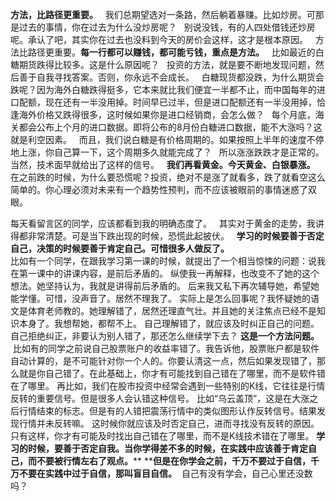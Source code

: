   
**方法，比路径更重要。**
 
我们总期望选对一条路，然后躺着暴赚。比如炒房。可那是过去的事情，你在过去为什么没炒房呢？
 
别说没钱，有的人四处借钱还炒房呢。承认了吧，其实你在过去也没料到今天的房价会这样，这才是根本原因。
 
方法比路径更重要。**每一行都可以赚钱，都可能亏钱，重点是方法。**
 
比如最近的白糖期货跌得比较多。这是什么原因呢？
 
投资的方法，就是要不断地发现问题，然后善于自我寻找答案。否则，你永远不会成长。
 
白糖现货都没跌，为什么期货会跌呢？因为海外白糖跌得挺多，它本来就比我们便宜一半都不止，而中国每年的进口配额，现在还有一半没用掉。时间早已过半，但是进口配额还有一半没用掉，恰逢海外价格又跌得很多，这时候如果你是进口经销商，会怎么做？
 
每个月底，海关都会公布上个月的进口数据。即将公布的8月份白糖进口数据，能不大涨吗？这就是利空因素。
 
而且，我们说白糖是有价格周期的。如果按照上半年的速度不停地上涨，你自己算一下，这个周期多久就能完成了？
 
所以涨涨跌跌才是正常的。当然，技术面早就给出了这样的信号。
 
**我们再看黄金。今天黄金、白银暴涨。**
 
在之前跌的时候，为什么要恐慌呢？投资，绝对不是涨了就看多，跌了就看空这么简单的。你心理必须对未来有一个趋势性预判，而不应该被眼前的事情迷惑了双眼。
  
每天看留言区的同学，应该都看到我的明确态度了。
 
其实对于黄金的走势，我讲得都非常清楚。可是当下跌出现的时候，恐慌此起披伏。
 
**学习的时候要善于否定自己，决策的时候要善于肯定自己。可惜很多人做反了。**
   
比如有一个同学，在跟我学习第一课的时候，就提出了一个相当惊悚的问题：说我在第一课中的讲课内容，是前后矛盾的。 纵使我一再解释，也改变不了她的这个想法。她坚持认为，我就是讲得前后矛盾的。 后来我又私下再次辅导她，希望她能学懂。可惜，没声音了。居然不理我了。 实际上是怎么回事呢？我怀疑她的语文是体育老师教的。她理解错了，居然还理直气壮。并且她的关注焦点已经不是知识本身了。我想帮她，都帮不上。 自己理解错了，就应该及时纠正自己的问题。自己拒绝纠正，非要认为别人错了，那还怎么继续学下去？ **这是一个方法问题。**  比如有的同学之前说自己股票账户的收益率错了。我告诉他，股票账户都是软件自动计算的，是不可能针对你一个人的。你要认清这一点，然后如果发现错了，那么就是你自己错了。在此基础上，你才有可能找到自己错在了哪里，而不是软件错在了哪里。 再比如，我们在股市投资中经常会遇到一些特别的K线，它往往是行情反转的重要信号。但是很多人会认错这种信号。 比如“乌云盖顶”，这是在大涨之后行情结束的标志。但是有的人错把震荡行情中的类似图形认作反转信号。结果发现行情并未反转嘛。 这时候你就应该及时否定自己，进而寻找没有反转的原因。只有这样，你才有可能及时找出自己错在了哪里，而不是K线技术错在了哪里。 **学习的时候，要善于否定自我。当你学得差不多的时候，在实践中应该善于肯定自己，而不要被行情左右了观点。**** ****但是在你学会之前，千万不要过于自信，千万不要在实践中过于自信，那叫盲目自信。**  自己有没有学会，自己心里还没数吗？